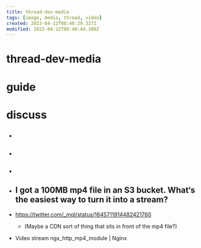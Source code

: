```yaml
---
title: thread-dev-media
tags: [image, media, thread, video]
created: 2023-04-12T08:40:29.327Z
modified: 2023-04-12T08:40:44.109Z
---
```


# thread-dev-media

# guide

# discuss
- ## 

- ## 

- ## 

- ## I got a 100MB mp4 file in an S3 bucket. What‘s the easiest way to turn it into a stream? 
- https://twitter.com/_mql/status/1645711914482421760
  - (Maybe a CDN sort of thing that sits in front of the mp4 file?)
- Video stream ngx_http_mp4_module | Nginx
